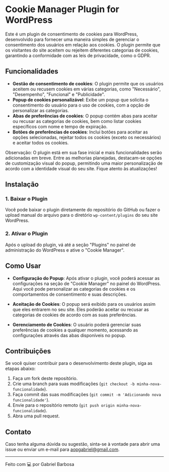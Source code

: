 # Cookie Manager Plugin for WordPress

Este é um plugin de consentimento de cookies para WordPress, desenvolvido para fornecer uma maneira simples de gerenciar o consentimento dos usuários em relação aos cookies. O plugin permite que os visitantes do site aceitem ou rejeitem diferentes categorias de cookies, garantindo a conformidade com as leis de privacidade, como o GDPR.

## Funcionalidades

- **Gestão de consentimento de cookies**: O plugin permite que os usuários aceitem ou recusem cookies em várias categorias, como "Necessário", "Desempenho", "Funcional" e "Publicidade".
- **Popup de cookies personalizável**: Exibe um popup que solicita o consentimento do usuário para o uso de cookies, com a opção de personalizar as categorias.
- **Abas de preferências de cookies**: O popup contém abas para aceitar ou recusar as categorias de cookies, bem como listar cookies específicos com nome e tempo de expiração.
- **Botões de preferências de cookies**: Inclui botões para aceitar as opções selecionadas, rejeitar todos os cookies (exceto os necessários) e aceitar todos os cookies.

Observação: O plugin está em sua fase inicial e mais funcionalidades serão adicionadas em breve. Entre as melhorias planejadas, destacam-se opções de customização visual do popup, permitindo uma maior personalização de acordo com a identidade visual do seu site. Fique atento às atualizações!

## Instalação

### 1. Baixar o Plugin

Você pode baixar o plugin diretamente do repositório do GitHub ou fazer o upload manual do arquivo para o diretório `wp-content/plugins` do seu site WordPress.

### 2. Ativar o Plugin

Após o upload do plugin, vá até a seção "Plugins" no painel de administração do WordPress e ative o "Cookie Manager".

## Como Usar

- **Configuração do Popup**: Após ativar o plugin, você poderá acessar as configurações na seção de "Cookie Manager" no painel do WordPress. Aqui você pode personalizar as categorias de cookies e os comportamentos de consentimento e suas descrições.
  
- **Aceitação de Cookies**: O popup será exibido para os usuários assim que eles entrarem no seu site. Eles poderão aceitar ou recusar as categorias de cookies de acordo com as suas preferências.

- **Gerenciamento de Cookies**: O usuário poderá gerenciar suas preferências de cookies a qualquer momento, acessando as configurações através das abas disponíveis no popup.

## Contribuições

Se você quiser contribuir para o desenvolvimento deste plugin, siga as etapas abaixo:

1. Faça um fork deste repositório.
2. Crie uma branch para suas modificações (`git checkout -b minha-nova-funcionalidade`).
3. Faça commit das suas modificações (`git commit -m 'Adicionando nova funcionalidade'`).
4. Envie para o repositório remoto (`git push origin minha-nova-funcionalidade`).
5. Abra uma pull request.


## Contato

Caso tenha alguma dúvida ou sugestão, sinta-se à vontade para abrir uma issue ou enviar um e-mail para <a href="mailto:aopgabriel@gmail.com">aopgabriel@gmail.com</a>.

---

Feito com 💻 por Gabriel Barbosa
